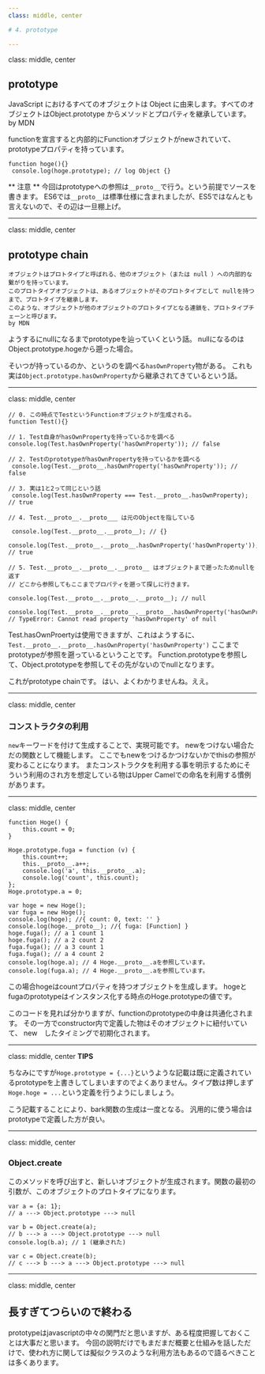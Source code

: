 ```yaml
---
class: middle, center

# 4. prototype

---
```

class: middle, center

## prototype

JavaScript におけるすべてのオブジェクトは Object に由来します。すべてのオブジェクトはObject.prototype からメソッドとプロパティを継承しています。by MDN

functionを宣言すると内部的にFunctionオブジェクトがnewされていて、prototypeプロパティを持っています。

```
function hoge(){}
 console.log(hoge.prototype); // log Object {}
```

** 注意 **
今回はprototypeへの参照は`__proto__`で行う。という前提でソースを書きます。
ES6では`__proto__`は標準仕様に含まれましたが、ES5ではなんとも言えないので、その辺は一旦棚上げ。

---
class: middle, center
## prototype chain

```
オブジェクトはプロトタイプと呼ばれる、他のオブジェクト（または null ）への内部的な繋がりを持っています。
このプロトタイプオブジェクトは、あるオブジェクトがそのプロトタイプとして nullを持つまで、プロトタイプを継承します。
このような、オブジェクトが他のオブジェクトのプロトタイプとなる連鎖を、プロトタイプチェーンと呼びます。
by MDN
```

ようするにnullになるまでprototypeを辿っていくという話。
nullになるのはObject.prototype.hogeから遡った場合。

そいつが持っているのか、というのを調べる`hasOwnProperty`物がある。
これも実は`Object.prototype.hasOwnProperty`から継承されてきているという話。

---
class: middle, center
```
// 0. この時点でTestというFunctionオブジェクトが生成される。
function Test(){}

// 1. Test自身がhasOwnPropertyを持っているかを調べる console.log(Test.hasOwnProperty('hasOwnProperty')); // false

// 2. TestのprototypeがhasOwnPropertyを持っているかを調べる
 console.log(Test.__proto__.hasOwnProperty('hasOwnProperty')); // false

// 3. 実は1と2って同じという話
 console.log(Test.hasOwnProperty === Test.__proto__.hasOwnProperty); // true

// 4. Test.__proto__.__proto___ は元のObjectを指している

 console.log(Test.__proto__.__proto__); // {}               
 console.log(Test.__proto__.__proto__.hasOwnProperty('hasOwnProperty')); // true

// 5. Test.__proto__.__proto__.__proto__ はオブジェクトまで遡ったためnullを返す
// どこから参照してもここまでプロパティを遡って探しに行きます。

console.log(Test.__proto__.__proto__.__proto__); // null
  console.log(Test.__proto__.__proto__.__proto__.hasOwnProperty('hasOwnProperty')); // TypeError: Cannot read property 'hasOwnProperty' of null
```

Test.hasOwnProertyは使用できますが、これはようするに、
`Test.__proto__.__proto__.hasOwnProperty('hasOwnProperty')`
ここまでprototypeが参照を遡っているということです。
Function.prototypeを参照して、Object.prototypeを参照してその先がないのでnullとなります。

これがprototype chainです。
はい、よくわかりませんね。ええ。

---
class: middle, center
### コンストラクタの利用

`new`キーワードを付けて生成することで、実現可能です。
newをつけない場合ただの関数として機能します。
ここでもnewをつけるかつけないかでthisの参照が変わることになります。
またコンストラクタを利用する事を明示するためにそういう利用のされ方を想定している物はUpper Camelでの命名を利用する慣例があります。

---
class: middle, center
```
function Hoge() {
    this.count = 0;
}

Hoge.prototype.fuga = function (v) {
    this.count++;
    this.__proto__.a++;
    console.log('a', this.__proto__.a);
    console.log('count', this.count);
};
Hoge.prototype.a = 0;

var hoge = new Hoge();
var fuga = new Hoge();
console.log(hoge); //{ count: 0, text: '' }
console.log(hoge.__proto__); //{ fuga: [Function] }
hoge.fuga(); // a 1 count 1
hoge.fuga(); // a 2 count 2
fuga.fuga(); // a 3 count 1
fuga.fuga(); // a 4 count 2
console.log(hoge.a); // 4 Hoge.__proto__.aを参照しています。
console.log(fuga.a); // 4 Hoge.__proto__.aを参照しています。
```

この場合hogeはcountプロパティを持つオブジェクトを生成します。
hogeとfugaのprototypeはインスタンス化する時点のHoge.prototypeの値です。

このコードを見れば分かりますが、functionのprototypeの中身は共通化されます。
その一方でconstructor内で定義した物はそのオブジェクトに紐付いていて、
new　したタイミングで初期化されます。

---
class: middle, center
**TIPS**

ちなみにですが`Hoge.prototype = {...}`というような記載は既に定義されているprototypeを上書きしてしまいますのでよくありません。タイプ数は押しまず`Hoge.hoge = ...`という定義を行うようにしましょう。

こう記載することにより、bark関数の生成は一度となる。
汎用的に使う場合はprototypeで定義した方が良い。

---
class: middle, center
### Object.create

このメソッドを呼び出すと、新しいオブジェクトが生成されます。関数の最初の引数が、このオブジェクトのプロトタイプになります。

```
var a = {a: 1}; 
// a ---> Object.prototype ---> null

var b = Object.create(a);
// b ---> a ---> Object.prototype ---> null
console.log(b.a); // 1 (継承された)

var c = Object.create(b);
// c ---> b ---> a ---> Object.prototype ---> null
```

---
class: middle, center
## 長すぎてつらいので終わる
prototypeはjavascriptの中々の関門だと思いますが、ある程度把握しておくことは大事だと思います。
今回の説明だけでもまだまだ概要と仕組みを話しただけで、使われ方に関しては擬似クラスのような利用方法もあるので語るべきことは多くあります。

